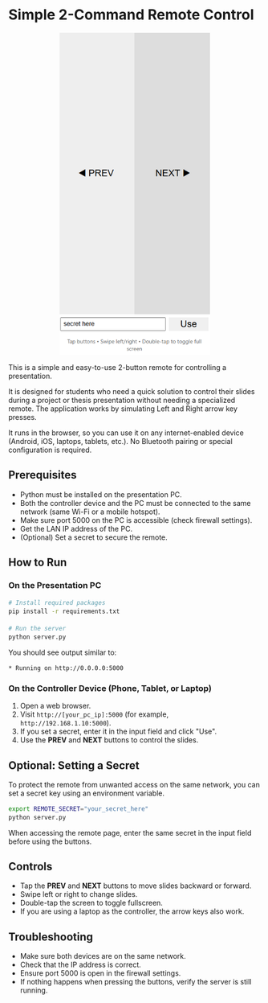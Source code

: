 # Simple 2-Command Remote Control

<p align="center">
  <img src="https://github.com/amin-rm/presentation-remote-control/blob/main/screenshot.png" alt="Remote Control Screenshot" width="300">
</p>

This is a simple and easy-to-use 2-button remote for controlling a presentation.

It is designed for students who need a quick solution to control their slides during a project or thesis presentation without needing a specialized remote.
The application works by simulating Left and Right arrow key presses.

It runs in the browser, so you can use it on any internet-enabled device (Android, iOS, laptops, tablets, etc.).
No Bluetooth pairing or special configuration is required.

## Prerequisites

- Python must be installed on the presentation PC.
- Both the controller device and the PC must be connected to the same network (same Wi-Fi or a mobile hotspot).
- Make sure port 5000 on the PC is accessible (check firewall settings).
- Get the LAN IP address of the PC.
- (Optional) Set a secret to secure the remote.

## How to Run

### On the Presentation PC

```bash
# Install required packages
pip install -r requirements.txt

# Run the server
python server.py
```

You should see output similar to:

```
* Running on http://0.0.0.0:5000
```

### On the Controller Device (Phone, Tablet, or Laptop)

1. Open a web browser.
2. Visit `http://[your_pc_ip]:5000` (for example, `http://192.168.1.10:5000`).
3. If you set a secret, enter it in the input field and click "Use".
4. Use the **PREV** and **NEXT** buttons to control the slides.

## Optional: Setting a Secret

To protect the remote from unwanted access on the same network, you can set a secret key using an environment variable.

```bash
export REMOTE_SECRET="your_secret_here"
python server.py
```

When accessing the remote page, enter the same secret in the input field before using the buttons.

## Controls

- Tap the **PREV** and **NEXT** buttons to move slides backward or forward.
- Swipe left or right to change slides.
- Double-tap the screen to toggle fullscreen.
- If you are using a laptop as the controller, the arrow keys also work.

## Troubleshooting

- Make sure both devices are on the same network.
- Check that the IP address is correct.
- Ensure port 5000 is open in the firewall settings.
- If nothing happens when pressing the buttons, verify the server is still running.
